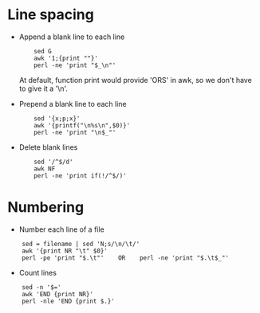 Line spacing
========

* Append a blank line to each line

    ```
        sed G
        awk '1;{print ""}'
        perl -ne 'print "$_\n"'
    ```

    At default, function print would provide 'ORS' in awk, so we don't have to give it a '\n'.

* Prepend a blank line to each line

    ```
        sed '{x;p;x}'
        awk '{printf("\n%s\n",$0)}'
        perl -ne 'print "\n$_"'
    ```

* Delete blank lines

    ```
        sed '/^$/d'
        awk NF
        perl -ne 'print if(!/^$/)'
    ```

Numbering
========

* Number each line of a file

```
    sed = filename | sed 'N;s/\n/\t/'
    awk '{print NR "\t" $0}'
    perl -pe 'print "$.\t"'    OR    perl -ne 'print "$.\t$_"'
```

* Count lines

```
    sed -n '$='
    awk 'END {print NR}'
    perl -nle 'END {print $.}'
```
